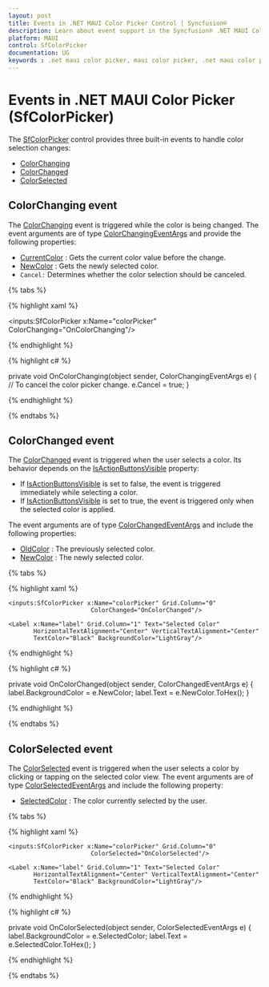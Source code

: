 ```yaml
---
layout: post
title: Events in .NET MAUI Color Picker Control | Syncfusion®
description: Learn about event support in the Syncfusion® .NET MAUI Color Picker (SfColorPicker) control, its elements, and more.
platform: MAUI
control: SfColorPicker
documentation: UG
keywords : .net maui color picker, maui color picker, .net maui color picker control, maui color picker control, color palette, spectrum, palette.
---
```


# Events in .NET MAUI Color Picker (SfColorPicker)

The [SfColorPicker](https://help.syncfusion.com/cr/maui/Syncfusion.Maui.Inputs.SfColorPicker.html) control provides three built-in events to handle color selection changes:

* [ColorChanging](https://help.syncfusion.com/cr/maui/Syncfusion.Maui.Inputs.SfColorPicker.html#Syncfusion_Maui_Inputs_SfColorPicker_ColorChanging)
* [ColorChanged](https://help.syncfusion.com/cr/maui/Syncfusion.Maui.Inputs.SfColorPicker.html#Syncfusion_Maui_Inputs_SfColorPicker_ColorChanged)
* [ColorSelected](https://help.syncfusion.com/cr/maui/Syncfusion.Maui.Inputs.SfColorPicker.html#Syncfusion_Maui_Inputs_SfColorPicker_ColorSelected)

## ColorChanging event

The [ColorChanging](https://help.syncfusion.com/cr/maui/Syncfusion.Maui.Inputs.SfColorPicker.html#Syncfusion_Maui_Inputs_SfColorPicker_ColorChanging) event is triggered while the color is being changed. The event arguments are of type [ColorChangingEventArgs](https://help.syncfusion.com/cr/maui/Syncfusion.Maui.Inputs.ColorChangingEventArgs.html) and provide the following properties:

* [CurrentColor](https://help.syncfusion.com/cr/maui/Syncfusion.Maui.Inputs.ColorChangingEventArgs.html#Syncfusion_Maui_Inputs_ColorChangingEventArgs_CurrentColor) : Gets the current color value before the change.
* [NewColor](https://help.syncfusion.com/cr/maui/Syncfusion.Maui.Inputs.ColorChangingEventArgs.html#Syncfusion_Maui_Inputs_ColorChangingEventArgs_NewColor) : Gets the newly selected color.
* `Cancel:` Determines whether the color selection should be canceled.

 {% tabs %}

{% highlight xaml %}

<inputs:SfColorPicker x:Name="colorPicker" ColorChanging="OnColorChanging"/>

{% endhighlight %}

{% highlight c# %}

private void OnColorChanging(object sender, ColorChangingEventArgs e)
{
    // To cancel the color picker change.
    e.Cancel = true;
}

{% endhighlight %}

{% endtabs %}

## ColorChanged event

The [ColorChanged](https://help.syncfusion.com/cr/maui/Syncfusion.Maui.Inputs.SfColorPicker.html#Syncfusion_Maui_Inputs_SfColorPicker_ColorChanged) event is triggered when the user selects a color. Its behavior depends on the [IsActionButtonsVisible](https://help.syncfusion.com/cr/maui/Syncfusion.Maui.Inputs.SfColorPicker.html#Syncfusion_Maui_Inputs_SfColorPicker_IsActionButtonsVisible) property:

* If [IsActionButtonsVisible](https://help.syncfusion.com/cr/maui/Syncfusion.Maui.Inputs.SfColorPicker.html#Syncfusion_Maui_Inputs_SfColorPicker_IsActionButtonsVisible) is set to false, the event is triggered immediately while selecting a color.
* If [IsActionButtonsVisible](https://help.syncfusion.com/cr/maui/Syncfusion.Maui.Inputs.SfColorPicker.html#Syncfusion_Maui_Inputs_SfColorPicker_IsActionButtonsVisible) is set to true, the event is triggered only when the selected color is applied.

The event arguments are of type [ColorChangedEventArgs](https://help.syncfusion.com/cr/maui/Syncfusion.Maui.Inputs.ColorChangedEventArgs.html) and include the following properties:

* [OldColor](https://help.syncfusion.com/cr/maui/Syncfusion.Maui.Inputs.ColorChangedEventArgs.html#Syncfusion_Maui_Inputs_ColorChangedEventArgs_OldColor) : The previously selected color.
* [NewColor](https://help.syncfusion.com/cr/maui/Syncfusion.Maui.Inputs.ColorChangedEventArgs.html#Syncfusion_Maui_Inputs_ColorChangedEventArgs_NewColor) : The newly selected color.

{% tabs %}

{% highlight xaml %}

<Grid ColumnDefinitions="*,Auto">
    
    <inputs:SfColorPicker x:Name="colorPicker" Grid.Column="0"
                           ColorChanged="OnColorChanged"/>

    <Label x:Name="label" Grid.Column="1" Text="Selected Color" 
           HorizontalTextAlignment="Center" VerticalTextAlignment="Center"
           TextColor="Black" BackgroundColor="LightGray"/>

</Grid>

{% endhighlight %}

{% highlight c# %}

private void OnColorChanged(object sender, ColorChangedEventArgs e)
{
    label.BackgroundColor = e.NewColor;
    label.Text = e.NewColor.ToHex();
}

{% endhighlight %}

{% endtabs %}

## ColorSelected event

The [ColorSelected](https://help.syncfusion.com/cr/maui/Syncfusion.Maui.Inputs.SfColorPicker.html#Syncfusion_Maui_Inputs_SfColorPicker_ColorSelected) event is triggered when the user selects a color by clicking or tapping on the selected color view. The event arguments are of type [ColorSelectedEventArgs](https://help.syncfusion.com/cr/maui/Syncfusion.Maui.Inputs.ColorSelectedEventArgs.html) and include the following property:

* [SelectedColor](https://help.syncfusion.com/cr/maui/Syncfusion.Maui.Inputs.ColorSelectedEventArgs.html#Syncfusion_Maui_Inputs_ColorSelectedEventArgs_SelectedColor) : The color currently selected by the user.

{% tabs %}

{% highlight xaml %}

<Grid ColumnDefinitions="*,Auto">
    
    <inputs:SfColorPicker x:Name="colorPicker" Grid.Column="0"
                           ColorSelected="OnColorSelected"/>

    <Label x:Name="label" Grid.Column="1" Text="Selected Color"  
           HorizontalTextAlignment="Center" VerticalTextAlignment="Center"
           TextColor="Black" BackgroundColor="LightGray"/>

</Grid>

{% endhighlight %}

{% highlight c# %}

private void OnColorSelected(object sender, ColorSelectedEventArgs e)
{
    label.BackgroundColor = e.SelectedColor;
    label.Text = e.SelectedColor.ToHex();
}

{% endhighlight %}

{% endtabs %}
